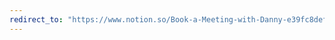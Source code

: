 ```yaml
---
redirect_to: "https://www.notion.so/Book-a-Meeting-with-Danny-e39fc8def5514b67b559b2e5a51934ae"
---
```

